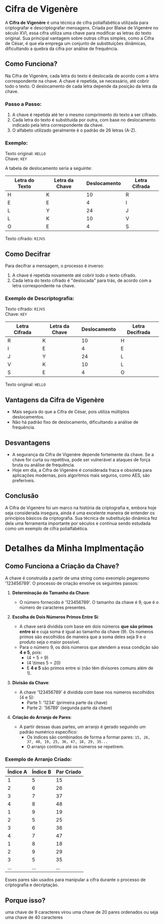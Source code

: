 # Cifra de Vigenère

A **Cifra de Vigenère** é uma técnica de cifra polialfabética utilizada para criptografar e descriptografar mensagens. Criada por Blaise de Vigenère no século XVI, essa cifra utiliza uma chave para modificar as letras do texto original. Sua principal vantagem sobre outras cifras simples, como a Cifra de César, é que ela emprega um conjunto de substituições dinâmicas, dificultando a quebra da cifra por análise de frequência.

## Como Funciona?

Na Cifra de Vigenère, cada letra do texto é deslocada de acordo com a letra correspondente na chave. A chave é repetida, se necessário, até cobrir todo o texto. O deslocamento de cada letra depende da posição da letra da chave.

### Passo a Passo:
1. A chave é repetida até ter o mesmo comprimento do texto a ser cifrado.
2. Cada letra do texto é substituída por outra, com base no deslocamento indicado pela letra correspondente da chave.
3. O alfabeto utilizado geralmente é o padrão de 26 letras (A-Z).

### Exemplo:

Texto original: `HELLO`  
Chave: `KEY`

A tabela de deslocamento seria a seguinte:

| Letra do Texto | Letra da Chave | Deslocamento | Letra Cifrada |
|-----------------|----------------|--------------|---------------|
| H               | K              | 10           | R             |
| E               | E              | 4            | I             |
| L               | Y              | 24           | J             |
| L               | K              | 10           | V             |
| O               | E              | 4            | S             |

Texto cifrado: `RIJVS`

## Como Decifrar

Para decifrar a mensagem, o processo é inverso:
1. A chave é repetida novamente até cobrir todo o texto cifrado.
2. Cada letra do texto cifrado é "deslocada" para trás, de acordo com a letra correspondente na chave.

### Exemplo de Descriptografia:

Texto cifrado: `RIJVS`  
Chave: `KEY`

| Letra Cifrada | Letra da Chave | Deslocamento | Letra Decifrada |
|----------------|----------------|--------------|-----------------|
| R              | K              | 10           | H               |
| I              | E              | 4            | E               |
| J              | Y              | 24           | L               |
| V              | K              | 10           | L               |
| S              | E              | 4            | O               |

Texto original: `HELLO`

## Vantagens da Cifra de Vigenère
- Mais segura do que a Cifra de César, pois utiliza múltiplos deslocamentos.
- Não há padrão fixo de deslocamento, dificultando a análise de frequência.

## Desvantagens
- A segurança da Cifra de Vigenère depende fortemente da chave. Se a chave for curta ou repetitiva, pode ser vulnerável a ataques de força bruta ou análise de frequência.
- Hoje em dia, a Cifra de Vigenère é considerada fraca e obsoleta para aplicações modernas, pois algoritmos mais seguros, como AES, são preferíveis.

## Conclusão

A Cifra de Vigenère foi um marco na história da criptografia e, embora hoje seja considerada insegura, ainda é uma excelente maneira de entender os princípios básicos da criptografia. Sua técnica de substituição dinâmica fez dela uma ferramenta importante por séculos e continua sendo estudada como um exemplo de cifra polialfabética.


# Detalhes da Minha Implmentação

## Como Funciona a Criação da Chave?

A chave é construída a partir de uma string como exeomplo pegaresmo '123456789'. O processo de criação envolve os seguintes passos:

1. **Determinação do Tamanho da Chave**:
   - O número fornecido é '123456789'. O tamanho da chave é 9, que é o número de caracteres presentes.

2. **Escolha de Dois Números Primos Entre Si**:
   - A chave será dividida com base em dois números **que são primos entre si** e cuja soma é igual ao tamanho da chave (9). Os números primos são escolhidos de maneira que a soma deles seja 9 e o produto seja o maior possível.
   - Para o número 9, os dois números que atendem a essa condição são **4 e 5**, pois:
     - \(4 + 5 = 9\)
     - \(4 \times 5 = 20\)
     - E **4 e 5** são primos entre si (não têm divisores comuns além de 1).

3. **Divisão da Chave**:
   - A chave '123456789' é dividida com base nos números escolhidos (4 e 5):
     - Parte 1: '1234' (primeira parte da chave)
     - Parte 2: '56789' (segunda parte da chave)

4. **Criação do Arranjo de Pares**:
   - A partir dessas duas partes, um arranjo é gerado seguindo um padrão numérico específico:
     - Os índices são combinados de forma a formar pares: `15, 26, 37, 48, 19, 25, 36, 47, 18, 29, 35...`
     - O arranjo continua até os números se repetirem.

### Exemplo de Arranjo Criado:

| Índice A | Índice B | Par Criado |
|----------|----------|------------|
| 1        | 5        | 15         |
| 2        | 6        | 26         |
| 3        | 7        | 37         |
| 4        | 8        | 48         |
| 1        | 9        | 19         |
| 2        | 5        | 25         |
| 3        | 6        | 36         |
| 4        | 7        | 47         |
| 1        | 8        | 18         |
| 2        | 9        | 29         |
| 3        | 5        | 35         |
| ...      | ...      | ...        |

Esses pares são usados para manipular a cifra durante o processo de criptografia e decriptação.

## Porque isso?
uma chave de 9 caracteres virou uma chave de 20 pares ordenados ou seja uma chave de 40 caracteres
